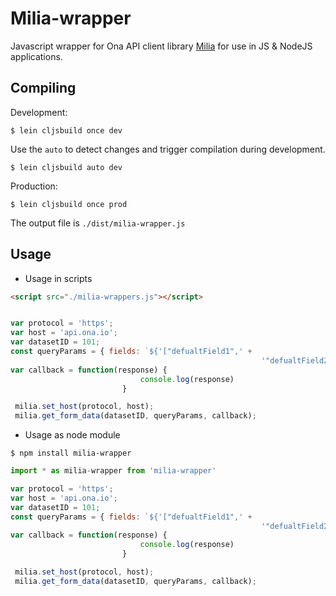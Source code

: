 
# Milia-wrapper

Javascript wrapper for  Ona API client library [Milia](https://github.com/onaio/milia#milia) for use in JS & NodeJS applications.

## Compiling

Development:
```
$ lein cljsbuild once dev
```

Use the `auto` to detect changes and trigger compilation during development.
```
$ lein cljsbuild auto dev
```


Production:

```
$ lein cljsbuild once prod
```

The output file is `./dist/milia-wrapper.js`


## Usage

-  Usage in scripts

```html
<script src="./milia-wrappers.js"></script>
```


```javascript

var protocol = 'https';
var host = 'api.ona.io';
var datasetID = 101;
const queryParams = { fields: `${'["defualtField1",' +
                                                        '"defualtField2",'+'"'}${fieldName}"]`};
var callback = function(response) {
                             console.log(response)
                         }

 milia.set_host(protocol, host);
 milia.get_form_data(datasetID, queryParams, callback);
```

- Usage as node module

```
$ npm install milia-wrapper
```


```javascript
import * as milia-wrapper from 'milia-wrapper'

var protocol = 'https';
var host = 'api.ona.io';
var datasetID = 101;
const queryParams = { fields: `${'["defualtField1",' +
                                                        '"defualtField2",'+'"'}${fieldName}"]`};
var callback = function(response) {
                             console.log(response)
                         }

 milia.set_host(protocol, host);
 milia.get_form_data(datasetID, queryParams, callback);
```
